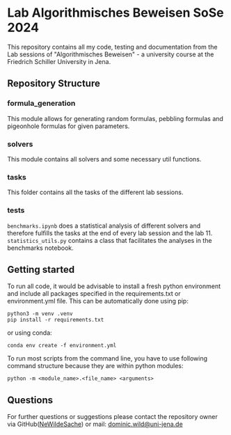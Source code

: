 # Lab Algorithmisches Beweisen SoSe 2024

This repository contains all my code, testing and documentation from the Lab sessions of "Algorithmisches Beweisen" - a university course at the Friedrich Schiller University in Jena.

## Repository Structure

### formula_generation
This module allows for generating random formulas, pebbling formulas and pigeonhole formulas for given parameters.

### solvers
This module contains all solvers and some necessary util functions.

### tasks
This folder contains all the tasks of the different lab sessions.

### tests
`benchmarks.ipynb` does a statistical analysis of different solvers and therefore fulfills the tasks at the end of every lab session and the lab 11.
`statistics_utils.py` contains a class that facilitates the analyses in the benchmarks notebook.

## Getting started
To run all code, it would be advisable to install a fresh python environment and include all packages specified in the requirements.txt or environment.yml file. This can be automatically done using pip:

    python3 -m venv .venv
    pip install -r requirements.txt
or using conda:

    conda env create -f environment.yml

To run most scripts from the command line, you have to use following command structure because they are within python modules:

    python -m <module_name>.<file_name> <arguments>

## Questions

For further questions or suggestions please contact the repository owner via GitHub([NeWildeSache](https://github.com/NeWildeSache)) or mail: dominic.wild@uni-jena.de